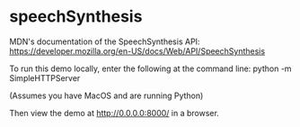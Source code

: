 speechSynthesis
===============

MDN's documentation of the SpeechSynthesis API: https://developer.mozilla.org/en-US/docs/Web/API/SpeechSynthesis

To run this demo locally, enter the following at the command line:
python -m SimpleHTTPServer

(Assumes you have MacOS and are running Python)

Then view the demo at http://0.0.0.0:8000/ in a browser.